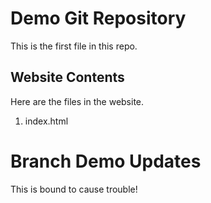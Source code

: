 # Demo Git Repository

This is the first file in this repo.

## Website Contents

Here are the files in the website.

1. index.html

# Branch Demo Updates

This is bound to cause trouble!